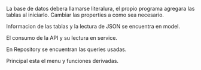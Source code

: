 La base de datos debera llamarse literalura, el propio programa agregara las tablas al iniciarlo.
Cambiar las properties a como sea necesario.

Informacion de las tablas y la lectura de JSON se encuentra en model.

El consumo de la API y su lectura en service.

En Repository se encuentran las queries usadas.

Principal esta el menu y funciones derivadas.